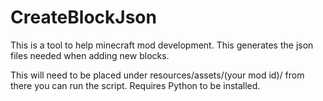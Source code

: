 # CreateBlockJson
This is a tool to help minecraft mod development. This generates the json files needed when adding new blocks.


This will need to be placed under resources/assets/(your mod id)/ from there you can run the script. Requires Python to be installed.
